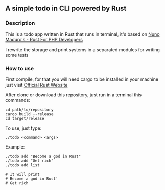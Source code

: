 ## A simple todo in CLI powered by Rust

### Description

This is a todo app written in Rust that runs in terminal, it's based on [Nuno Maduro's - Rust For PHP Developers](https://www.youtube.com/watch?v=HfcfQiLhsV4)

I rewrite the storage and print systems in a separated modules for writing some tests

### How to use

First compile, for that you will need cargo to be installed in your machine just visit [Official Rust Website](https://www.rust-lang.org)

After clone or download this repository, just run in a terminal this commands:

```shell
cd path/to/repository
cargo build --release
cd target/release
```

To use, just type:

```shell
./todo <command> <args>
```

Example:

```shell
./todo add "Become a god in Rust"
./todo add "Get rich"
./todo add list

# It will print
# Become a god in Rust'
# Get rich
```
